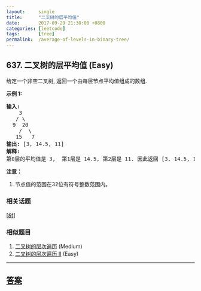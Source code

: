```yaml
---
layout:     single
title:      "二叉树的层平均值"
date:       2017-09-29 21:30:00 +0800
categories: [leetcode]
tags:       [tree]
permalink:  /average-of-levels-in-binary-tree/
---
```


## 637. 二叉树的层平均值 (Easy)

<p>给定一个非空二叉树, 返回一个由每层节点平均值组成的数组.</p>

<p><strong>示例 1:</strong></p>

<pre><strong>输入:</strong>
    3
   / \
  9  20
    /  \
   15   7
<strong>输出:</strong> [3, 14.5, 11]
<strong>解释:</strong>
第0层的平均值是 3,  第1层是 14.5, 第2层是 11. 因此返回 [3, 14.5, 11].
</pre>

<p><strong>注意：</strong></p>

<ol>
	<li>节点值的范围在32位有符号整数范围内。</li>
</ol>

### 相关话题
  [[树](https://github.com/openset/leetcode/tree/master/tag/tree/README.md)]

### 相似题目
  1. [二叉树的层次遍历](/binary-tree-level-order-traversal) (Medium)
  1. [二叉树的层次遍历 II](/binary-tree-level-order-traversal-ii) (Easy)

---

## [答案](https://github.com/openset/leetcode/tree/master/problems/average-of-levels-in-binary-tree)
